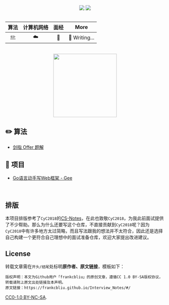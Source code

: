 <div align="center">
    <a href="https://frankcbliu.github.io/Interview_Notes"> <img src="https://badgen.net/badge/Interview_Notes/%E5%9C%A8%E7%BA%BF%E9%98%85%E8%AF%BB?icon=chrome&color=fe7d37"></a>
    <a href="#微信公众号"> <img src="https://badgen.net/badge/%E5%85%AC%E4%BC%97%E5%8F%B7/%E7%BC%96%E7%A8%8B%E5%85%85%E7%94%B5%E5%AE%9D?icon=rss&color=fe7d37"></a>
</div>
<br>


|   算法    | 计算机网络 |      面经       |        More         |
| :-------: | :--------: | :-------------: | :-----------------: |
| [:pencil2:](https://frankcbliu.github.io/Interview_Notes/#/README?id=%e2%9c%8f%ef%b8%8f-%e7%ae%97%e6%b3%95) |  :cloud:   | :bookmark_tabs: | :pencil: Writing... |

<br>

<div align="center">
    <img src="https://s1.ax1x.com/2020/07/18/U2QjoD.png" width="200px">
</div>

## ✏️ 算法
- [剑指 Offer 题解](https://frankcbliu.github.io/Interview_Notes/#/./docs/code?id=%e5%89%91%e6%8c%87-offer-%e9%a2%98%e8%a7%a3)

## 📔 项目
- [Go语言动手写Web框架 - Gee](https://frankcbliu.github.io/Interview_Notes/#/./docs/go-web)


<br>

## 排版

本项目排版参考了`CyC2018`的[CS-Notes](https://github.com/CyC2018/CS-Notes)，在此也致敬`CyC2018`，为我此前面试提供了不少帮助。那么为什么还要写这个仓库，不直接贡献到`CyC2018`呢？因为`CyC2018`中有许多地方太过简略，而且写法跟我的想法并不太符合，因此还是选择自己构建一个更符合自己理想中的面试准备仓库，欢迎大家提出改进建议。

## License

转载文章需在`开头/结尾`处标明**原作者、原文链接**，模板如下：

```
版权声明：本文为Github用户「frankcbliu」的原创文章，遵循CC 1.0 BY-SA版权协议，转载请附上原文出处链接及本声明。
原文链接：https://frankcbliu.github.io/Interview_Notes/#/
```

[CC0-1.0 BY-NC-SA](https://github.com/frankcbliu/Interview_Notes/blob/master/LICENSE).
